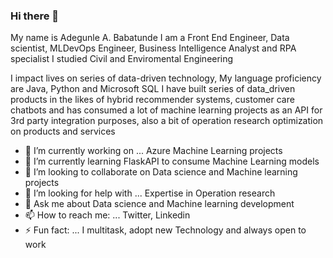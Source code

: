 ### Hi there 👋
My name is Adegunle A. Babatunde I am a Front End Engineer, Data scientist, MLDevOps Engineer, Business Intelligence Analyst and RPA specialist
I studied Civil and Enviromental Engineering

I impact lives on series of data-driven technology, My language proficiency are Java, Python and Microsoft SQL
I have built series of data_driven products in the likes of hybrid recommender systems, customer care chatbots and has consumed a lot of machine learning projects as an API for 3rd party integration purposes, also a bit of operation research optimization on products and services
 

- 🔭 I’m currently working on ... Azure Machine Learning projects
- 🌱 I’m currently learning FlaskAPI to consume Machine Learning models
- 👯 I’m looking to collaborate on Data science and Machine learning projects
- 🤔 I’m looking for help with ... Expertise in Operation research
- 💬 Ask me about Data science and Machine learning development
- 📫 How to reach me: ... Twitter, Linkedin
- ⚡ Fun fact: ... I multitask, adopt new Technology and always open to work

